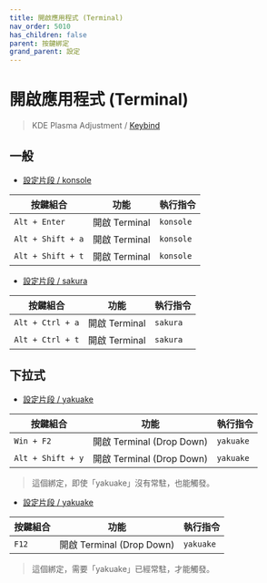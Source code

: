 ```yaml
---
title: 開啟應用程式 (Terminal)
nav_order: 5010
has_children: false
parent: 按鍵綁定
grand_parent: 設定
---
```



# 開啟應用程式 (Terminal)

> KDE Plasma Adjustment / [Keybind](https://github.com/samwhelp/manjaro-kde-plasma-adjustment/tree/main/prototype/main/demo-config/keybind/demo-keybind-mode-dolphin)


## 一般

* [設定片段 / konsole](https://github.com/samwhelp/manjaro-kde-plasma-adjustment/blob/main/prototype/main/kde-config/locale/en_us/Breeze-Dark/asset/overlay/etc/skel/.config/kglobalshortcutsrc#L207-L211)

| 按鍵組合          | 功能         | 執行指令                     |
| ----------------- | ------------- | --------------------------- |
| `Alt + Enter`     | 開啟 Terminal | `konsole`                 |
| `Alt + Shift + a` | 開啟 Terminal | `konsole`                 |
| `Alt + Shift + t` | 開啟 Terminal | `konsole`                 |


* [設定片段 / sakura](https://github.com/samwhelp/manjaro-kde-plasma-adjustment/blob/main/prototype/main/kde-config/locale/en_us/Breeze-Dark/asset/overlay/etc/skel/.config/kglobalshortcutsrc#L300-L302)

| 按鍵組合          | 功能         | 執行指令                     |
| ----------------- | ------------- | --------------------------- |
| `Alt + Ctrl + a`  | 開啟 Terminal | `sakura`                 |
| `Alt + Ctrl + t`  | 開啟 Terminal | `sakura`                 |


## 下拉式

* [設定片段 / yakuake](https://github.com/samwhelp/manjaro-kde-plasma-adjustment/blob/main/prototype/main/kde-config/locale/en_us/Breeze-Dark/asset/overlay/etc/skel/.config/kglobalshortcutsrc#L236-L238)

| 按鍵組合          | 功能         | 執行指令                     |
| ----------------- | ------------------------- | ---------------------------- |
| `Win + F2` | 開啟 Terminal (Drop Down) | `yakuake` |
| `Alt + Shift + y` | 開啟 Terminal (Drop Down) | `yakuake` |

> 這個綁定，即使「yakuake」沒有常駐，也能觸發。


* [設定片段 / yakuake](https://github.com/samwhelp/manjaro-kde-plasma-adjustment/blob/main/prototype/main/kde-config/locale/en_us/Breeze-Dark/asset/overlay/etc/skel/.config/kglobalshortcutsrc#L324-L326)

| 按鍵組合          | 功能         | 執行指令                     |
| ----------------- | ------------------------- | ---------------------------- |
| `F12` | 開啟 Terminal (Drop Down) | `yakuake` |

> 這個綁定，需要「yakuake」已經常駐，才能觸發。
